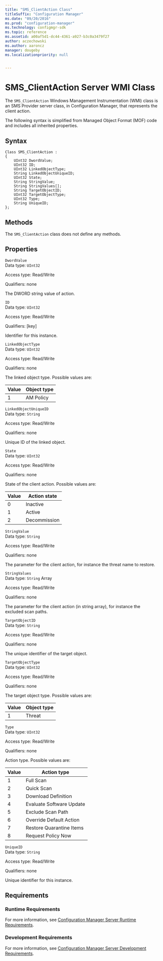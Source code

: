 ```yaml
---
title: "SMS_ClientAction Class"
titleSuffix: "Configuration Manager"
ms.date: "09/20/2016"
ms.prod: "configuration-manager"
ms.technology: configmgr-sdk
ms.topic: reference
ms.assetid: a00af5d1-dc44-4361-a927-b3c0a3479f27
author: aczechowski
ms.author: aaroncz
manager: dougeby
ms.localizationpriority: null


---
```

# SMS_ClientAction Server WMI Class
The `SMS_ClientAction` Windows Management Instrumentation (WMI) class is an SMS Provider server class, in Configuration Manager, that represents the client action.  

 The following syntax is simplified from Managed Object Format (MOF) code and includes all inherited properties.  

## Syntax  

```  
Class SMS_ClientAction :    
{  
    UInt32 DwordValue;  
    UInt32 ID;  
    UInt32 LinkedObjectType;  
    String LinkedObjectUniqueID;  
    UInt32 State;  
    String StringValue;  
    String StringValues[];  
    String TargetObjectID;  
    UInt32 TargetObjectType;  
    UInt32 Type;  
    String UniqueID;  
};  
```  

## Methods  
 The `SMS_ClientAction` class does not define any methods.  

## Properties  
 `DwordValue`  
 Data type: `UInt32`  

 Access type: Read/Write  

 Qualifiers: none  

 The DWORD string value of action.  

 `ID`  
 Data type: `UInt32`  

 Access type: Read/Write  

 Qualifiers: [key]  

 Identifier for this instance.  

 `LinkedObjectType`  
 Data type: `UInt32`  

 Access type: Read/Write  

 Qualifiers: none  

 The linked object type. Possible values are:  

| Value | Object type |  
| ----- | ----------- |  
|1|AM Policy|  

 `LinkedObjectUniqueID`  
 Data type: `String`  

 Access type: Read/Write  

 Qualifiers: none  

 Unique ID of the linked object.  

 `State`  
 Data type: `UInt32`  

 Access type: Read/Write  

 Qualifiers: none  

 State of the client action. Possible values are:  

| Value | Action state |  
| ----- | ------------ |  
|0|Inactive|  
|1|Active|  
|2|Decommission|  

 `StringValue`  
 Data type: `String`  

 Access type: Read/Write  

 Qualifiers: none  

 The parameter for the client action, for instance the threat name to restore.  

 `StringValues`  
 Data type: `String` Array  

 Access type: Read/Write  

 Qualifiers: none  

 The parameter for the client action (in string array), for instance the excluded scan paths.  

 `TargetObjectID`  
 Data type: `String`  

 Access type: Read/Write  

 Qualifiers: none  

 The unique identifier of the target object.  

 `TargetObjectType`  
 Data type: `UInt32`  

 Access type: Read/Write  

 Qualifiers: none  

 The target object type. Possible values are:  

| Value | Object type |  
| ----- | ----------- |  
|1|Threat|  

 `Type`  
 Data type: `UInt32`  

 Access type: Read/Write  

 Qualifiers: none  

 Action type. Possible values are:  

| Value | Action type |  
| ----- | ----------- |  
|1|Full Scan|  
|2|Quick Scan|  
|3|Download Definition|  
|4|Evaluate Software Update|  
|5|Exclude Scan Path|  
|6|Override Default Action|  
|7|Restore Quarantine Items|  
|8|Request Policy Now|  

 `UniqueID`  
 Data type: `String`  

 Access type: Read/Write  

 Qualifiers: none  

 Unique identifier for this instance.  

## Requirements  

### Runtime Requirements  
 For more information, see [Configuration Manager Server Runtime Requirements](../../../develop/core/reqs/server-runtime-requirements.md).  

### Development Requirements  
 For more information, see [Configuration Manager Server Development Requirements](../../../develop/core/reqs/server-development-requirements.md).  
